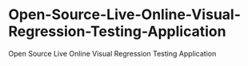# Open-Source-Live-Online-Visual-Regression-Testing-Application
Open Source Live Online Visual Regression Testing Application
